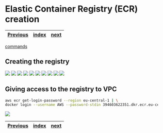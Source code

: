 # Elastic Container Registry (ECR) creation
| [Previous](../07-vpc-aws-cli-install/README.md) | [index](../README.md) | [next](../09-docker-image-creation/README.md) |
| :--- | :--: | ---: |

[commands](08-registry-cmd.txt)

## Creating the registry
<img src="08-registry-00.png"/>
<img src="08-registry-01.png"/>
<img src="08-registry-02.png"/>
<img src="08-registry-03.png"/>
<img src="08-registry-04.png"/>
<img src="08-registry-05.png"/>
<img src="08-registry-06.png"/>
<img src="08-registry-07.png"/>
<img src="08-registry-08.png"/>
<img src="08-registry-09.png"/>

## Giving access to the registry to VPC

```bash
aws ecr get-login-password --region eu-central-1 | \
docker login --username AWS --password-stdin 394603622351.dkr.ecr.eu-central-1.amazonaws.com
```

<img src="08-registry-10.png"/>

| [Previous](../07-vpc-aws-cli-install/README.md) | [index](../README.md) | [next](../09-docker-image-creation/README.md) |
| :--- | :--: | ---: |
